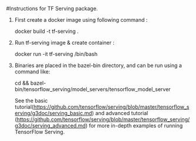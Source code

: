 #Instructions for TF Serving package.

1) First create a docker image using following command :

	docker build -t tf-serving .


2) Run tf-serving image & create container :

	 docker run -it tf-serving /bin/bash

3) Binaries are placed in the bazel-bin directory, and can be run using a command like:
       

	cd <TF-Serving-source-repo> && bazel-bin/tensorflow_serving/model_servers/tensorflow_model_server

	See the basic tutorial(https://github.com/tensorflow/serving/blob/master/tensorflow_serving/g3doc/serving_basic.md) and advanced tutorial (https://github.com/tensorflow/serving/blob/master/tensorflow_serving/g3doc/serving_advanced.md) for more in-depth examples of running TensorFlow Serving.
